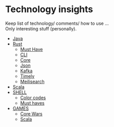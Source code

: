 # Technology insights 

Keep list of technology/ comments/ how to use ...  
Only interesting stuff (personally).


- [Java](java.adoc)
- [Rust](rust/README.md)
  - [Must Have](rust/_must_have.md)
  - [CLI](rust/cli.md)
  - [Core](rust/core.md)
  - [Json](rust/json.md)
  - [Kafka](rust/kafka.md)
  - [Timely](rust/timely.md)
  - [Meilisearch](rust/meilisearch.md)
- [Scala](scala/sbt.md)
- [SHELL](SHELL/tools.md)
  - [Color codes](SHELL/color_codes.md)
  - [Must haves](SHELL/must_have.md)
- [GAMES](games/engines.md)
  - [Core Wars](games/corewars.md)
  - [Scala](games/game_in_scala.md)